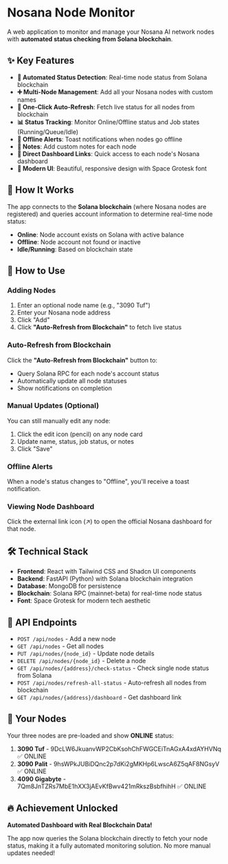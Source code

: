 # Nosana Node Monitor

A web application to monitor and manage your Nosana AI network nodes with **automated status checking from Solana blockchain**.

## ✨ Key Features

- **🔄 Automated Status Detection**: Real-time node status from Solana blockchain
- **➕ Multi-Node Management**: Add all your Nosana nodes with custom names
- **🚀 One-Click Auto-Refresh**: Fetch live status for all nodes from blockchain
- **📊 Status Tracking**: Monitor Online/Offline status and Job states (Running/Queue/Idle)
- **🔔 Offline Alerts**: Toast notifications when nodes go offline
- **📝 Notes**: Add custom notes for each node
- **🔗 Direct Dashboard Links**: Quick access to each node's Nosana dashboard
- **🎨 Modern UI**: Beautiful, responsive design with Space Grotesk font

## 🚀 How It Works

The app connects to the **Solana blockchain** (where Nosana nodes are registered) and queries account information to determine real-time node status:

- **Online**: Node account exists on Solana with active balance
- **Offline**: Node account not found or inactive
- **Idle/Running**: Based on blockchain state

## 📖 How to Use

### Adding Nodes

1. Enter an optional node name (e.g., "3090 Tuf")
2. Enter your Nosana node address
3. Click "Add"
4. Click **"Auto-Refresh from Blockchain"** to fetch live status

### Auto-Refresh from Blockchain

Click the **"Auto-Refresh from Blockchain"** button to:
- Query Solana RPC for each node's account status
- Automatically update all node statuses
- Show notifications on completion

### Manual Updates (Optional)

You can still manually edit any node:
1. Click the edit icon (pencil) on any node card
2. Update name, status, job status, or notes
3. Click "Save"

### Offline Alerts

When a node's status changes to "Offline", you'll receive a toast notification.

### Viewing Node Dashboard

Click the external link icon (↗) to open the official Nosana dashboard for that node.

## 🛠 Technical Stack

- **Frontend**: React with Tailwind CSS and Shadcn UI components
- **Backend**: FastAPI (Python) with Solana blockchain integration
- **Database**: MongoDB for persistence
- **Blockchain**: Solana RPC (mainnet-beta) for real-time node status
- **Font**: Space Grotesk for modern tech aesthetic

## 📡 API Endpoints

- `POST /api/nodes` - Add a new node
- `GET /api/nodes` - Get all nodes
- `PUT /api/nodes/{node_id}` - Update node details
- `DELETE /api/nodes/{node_id}` - Delete a node
- `GET /api/nodes/{address}/check-status` - Check single node status from Solana
- `POST /api/nodes/refresh-all-status` - Auto-refresh all nodes from blockchain
- `GET /api/nodes/{address}/dashboard` - Get dashboard link

## 🎯 Your Nodes

Your three nodes are pre-loaded and show **ONLINE** status:
1. **3090 Tuf** - 9DcLW6JkuanvWP2CbKsohChFWGCEiTnAGxA4xdAYHVNq ✅ ONLINE
2. **3090 Palit** - 9hsWPkJUBiDQnc2p7dKi2gMKHp6LwscA6Z5qAF8NGsyV ✅ ONLINE
3. **4090 Gigabyte** - 7Qm8JnTZRs7MbE1hXX3jAEvKfBwv421mRkszBsbfhihH ✅ ONLINE

## 🔥 Achievement Unlocked

**Automated Dashboard with Real Blockchain Data!** 

The app now queries the Solana blockchain directly to fetch your node status, making it a fully automated monitoring solution. No more manual updates needed!
